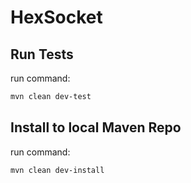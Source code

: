 # HexSocket

## Run Tests
run command:

```bash
mvn clean dev-test
```

## Install to local Maven Repo
run command:

```bash
mvn clean dev-install
```
